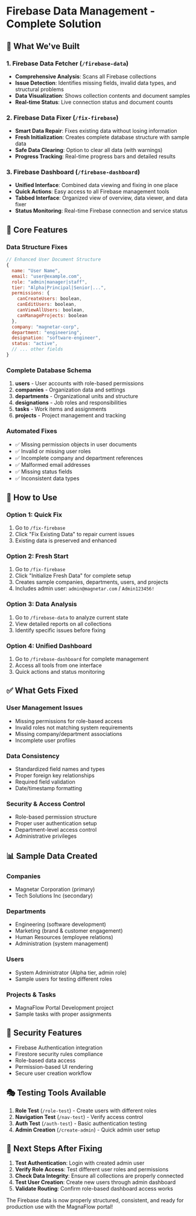 # Firebase Data Management - Complete Solution

## 🎯 **What We've Built**

### 1. **Firebase Data Fetcher** (`/firebase-data`)
- **Comprehensive Analysis**: Scans all Firebase collections
- **Issue Detection**: Identifies missing fields, invalid data types, and structural problems
- **Data Visualization**: Shows collection contents and document samples
- **Real-time Status**: Live connection status and document counts

### 2. **Firebase Data Fixer** (`/fix-firebase`)
- **Smart Data Repair**: Fixes existing data without losing information
- **Fresh Initialization**: Creates complete database structure with sample data
- **Safe Data Clearing**: Option to clear all data (with warnings)
- **Progress Tracking**: Real-time progress bars and detailed results

### 3. **Firebase Dashboard** (`/firebase-dashboard`)
- **Unified Interface**: Combined data viewing and fixing in one place
- **Quick Actions**: Easy access to all Firebase management tools
- **Tabbed Interface**: Organized view of overview, data viewer, and data fixer
- **Status Monitoring**: Real-time Firebase connection and service status

## 🔧 **Core Features**

### Data Structure Fixes
```javascript
// Enhanced User Document Structure
{
  name: "User Name",
  email: "user@example.com",
  role: "admin|manager|staff",
  tier: "Alpha|Principal|Senior|...",
  permissions: {
    canCreateUsers: boolean,
    canEditUsers: boolean,
    canViewAllUsers: boolean,
    canManageProjects: boolean
  },
  company: "magnetar-corp",
  department: "engineering",
  designation: "software-engineer",
  status: "active",
  // ... other fields
}
```

### Complete Database Schema
1. **users** - User accounts with role-based permissions
2. **companies** - Organization data and settings
3. **departments** - Organizational units and structure
4. **designations** - Job roles and responsibilities
5. **tasks** - Work items and assignments
6. **projects** - Project management and tracking

### Automated Fixes
- ✅ Missing permission objects in user documents
- ✅ Invalid or missing user roles
- ✅ Incomplete company and department references
- ✅ Malformed email addresses
- ✅ Missing status fields
- ✅ Inconsistent data types

## 🚀 **How to Use**

### Option 1: Quick Fix
1. Go to `/fix-firebase`
2. Click "Fix Existing Data" to repair current issues
3. Existing data is preserved and enhanced

### Option 2: Fresh Start
1. Go to `/fix-firebase`
2. Click "Initialize Fresh Data" for complete setup
3. Creates sample companies, departments, users, and projects
4. Includes admin user: `admin@magnetar.com` / `Admin123456!`

### Option 3: Data Analysis
1. Go to `/firebase-data` to analyze current state
2. View detailed reports on all collections
3. Identify specific issues before fixing

### Option 4: Unified Dashboard
1. Go to `/firebase-dashboard` for complete management
2. Access all tools from one interface
3. Quick actions and status monitoring

## ✅ **What Gets Fixed**

### User Management Issues
- Missing permissions for role-based access
- Invalid roles not matching system requirements
- Missing company/department associations
- Incomplete user profiles

### Data Consistency
- Standardized field names and types
- Proper foreign key relationships
- Required field validation
- Date/timestamp formatting

### Security & Access Control
- Role-based permission structure
- Proper user authentication setup
- Department-level access control
- Administrative privileges

## 📊 **Sample Data Created**

### Companies
- Magnetar Corporation (primary)
- Tech Solutions Inc (secondary)

### Departments
- Engineering (software development)
- Marketing (brand & customer engagement)
- Human Resources (employee relations)
- Administration (system management)

### Users
- System Administrator (Alpha tier, admin role)
- Sample users for testing different roles

### Projects & Tasks
- MagnaFlow Portal Development project
- Sample tasks with proper assignments

## 🔐 **Security Features**

- Firebase Authentication integration
- Firestore security rules compliance
- Role-based data access
- Permission-based UI rendering
- Secure user creation workflow

## 🎭 **Testing Tools Available**

1. **Role Test** (`/role-test`) - Create users with different roles
2. **Navigation Test** (`/nav-test`) - Verify access control
3. **Auth Test** (`/auth-test`) - Basic authentication testing
4. **Admin Creation** (`/create-admin`) - Quick admin user setup

## 📝 **Next Steps After Fixing**

1. **Test Authentication**: Login with created admin user
2. **Verify Role Access**: Test different user roles and permissions
3. **Check Data Integrity**: Ensure all collections are properly connected
4. **Test User Creation**: Create new users through admin dashboard
5. **Validate Routing**: Confirm role-based dashboard access works

The Firebase data is now properly structured, consistent, and ready for production use with the MagnaFlow portal!